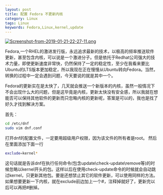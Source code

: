 ```yaml
---
layout: post
title: 配置 Fedora 不更新内核
category: Linux
tags: Linux
keywords: Fedora,Linux,kernel,update
---
```


[![Screenshot-from-2019-01-21-22-27-11.png](https://i.postimg.cc/T322LNPX/Screenshot-from-2019-01-21-22-27-11.png)](https://postimg.cc/rKb27JWh)

Fedora,一个RHEL的激进发行版，永远追求最新的技术，以极高的频率推送软件更新，甚至包含内核，可以说是一个激进分子。但是依托于Redhat公司强大的技术力量，即使更新速度非常快，仍然保持了一定的稳定性，至少在我看来要比Ubuntu的LTS版本更加稳定，所以我现在正在慢慢从Ubuntu转向Fedora。当然，转换的过程中一定会遇到问题，今天要说的就是其中一个。

Fedora的更新实在是太快了，几天就会推送一个新版本的内核，虽然一般情况下不会出现什么大的问题，但是这毕竟是内核，更新太快没有安全感，所以我就在想能否可以保持其他软件的更新而只忽略内核的更新呢，答案是可以的，我也是找了好久才找到解决方案。

首先：

```bash
cd /etc/dnf
sudo vim dnf.conf
```

打开dnf的配置文件，一定要用超级用户权限，因为该文件的所有者是root。
然后在里面添加下面一行

```bash
exclude=kernel*
```

这句话就是告诉dnf在执行任何命令(包含update\check-update\remove等)的时候忽略以kernel开头的包。这样以后在使用check-update命令的时候就会自动跳过kernel，只更新其他包。要是还想禁止其它的软件更新，可以使用同样的方法。
如果想要更新一下内核，就在exclude前边加上一个#，注释掉就好了，更新完以后可以再把#删掉。
